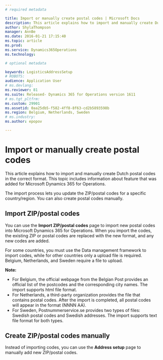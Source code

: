 ```yaml
---
# required metadata

title: Import or manually create postal codes | Microsoft Docs
description: This article explains how to import and manually create Dutch postal codes in the correct format. This topic includes information about feature that was added for Microsoft Dynamics 365 for Operations. 
author: ShylaThompson
manager: AnnBe
ms.date: 2016-01-21 17:15:40
ms.topic: article
ms.prod: 
ms.service: Dynamics365Operations
ms.technology: 

# optional metadata

keywords: LogisticsAddressSetup
# ROBOTS: 
audience: Application User
# ms.devlang: 
ms.reviewer: 81
ms.suite: Released- Dynamics 365 for Operations version 1611
# ms.tgt_pltfrm: 
ms.custom: 29901
ms.assetid: 0aa25db5-f582-4ff8-8f63-cd2b5893598b
ms.region: Belgium, Netherlands, Sweden
# ms.industry: 
ms.author: epopov

---
```


# Import or manually create postal codes

This article explains how to import and manually create Dutch postal codes in the correct format.
This topic includes information about feature that was added for Microsoft Dynamics 365 for Operations. 

The import process lets you update the ZIP/postal codes for a specific country/region. You can also create postal codes manually.

## Import ZIP/postal codes
You can use the **Import ZIP/postal codes** page to import new postal codes into Microsoft Dynamics 365 for Operations. When you import the codes, the existing ZIP or postal codes are replaced with the new format, and any new codes are added.

For some countries, you must use the Data management framework to import codes, while for other countries only a upload file is required. Belgium, Netherlands, and Sweden require a file to upload.

**Note:**

-   For Belgium, the official webpage from the Belgian Post provides an official list of the postcodes and the corresponding city names. The import supports html file format.
-   For Netherlands, a third-party organization provides the file that contains postal codes. After the import is completed, all postal codes will appear in the format (NNNN AA).
-   For Sweden, Postnummerservice.se provides two types of files: Swedish postal codes and Swedish addresses. The import supports text file format for both types.

## Create ZIP/postal codes manually
Instead of importing codes, you can use the **Address setup** page to manually add new ZIP/postal codes.

